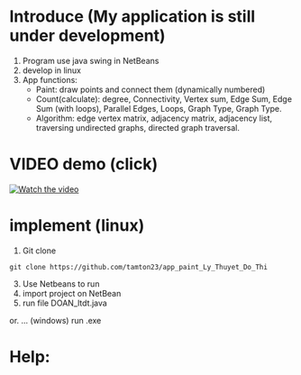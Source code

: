 # Introduce (My application is still under development)
  1. Program use java swing in NetBeans
  2. develop in linux
  3. App functions:
     - Paint: draw points and connect them (dynamically numbered)
     - Count(calculate): degree, Connectivity, Vertex sum, Edge Sum, Edge Sum (with loops), Parallel Edges, Loops, Graph Type, Graph Type.
     - Algorithm: edge vertex matrix, adjacency matrix, adjacency list, traversing undirected graphs, directed graph traversal.
# VIDEO demo (click)
  [![Watch the video](https://github.com/user-attachments/assets/80ad3fdc-beda-4553-83fe-0e0845396917)](https://drive.google.com/file/d/1HzqwIcXwFofuQm2u9nofj8wgJ_KpBbiN/view?usp=drive_link)
# implement (linux)
  1. Git clone

    git clone https://github.com/tamton23/app_paint_Ly_Thuyet_Do_Thi
    
  3. Use Netbeans to run
  4. import project on NetBean
  5. run file DOAN_ltdt.java

  
  or. ...
(windows)
run .exe
# Help: 
  
